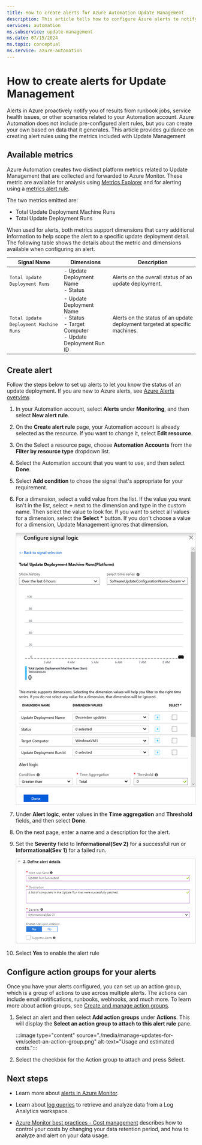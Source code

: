 ```yaml
---
title: How to create alerts for Azure Automation Update Management
description: This article tells how to configure Azure alerts to notify about the status of update assessments or deployments.
services: automation
ms.subservice: update-management
ms.date: 07/15/2024
ms.topic: conceptual
ms.service: azure-automation
---
```


# How to create alerts for Update Management

Alerts in Azure proactively notify you of results from runbook jobs, service health issues, or other scenarios related to your Automation account. Azure Automation does not include pre-configured alert rules, but you can create your own based on data that it generates. This article provides guidance on creating alert rules using the metrics included with Update Management

## Available metrics

Azure Automation creates two distinct platform metrics related to Update Management that are collected and forwarded to Azure Monitor. These metric are available for analysis using [Metrics Explorer](../../azure-monitor/essentials/metrics-charts.md) and for alerting using a [metrics alert rule](../../azure-monitor/alerts/alerts-metric.md).

The two metrics emitted are:

* Total Update Deployment Machine Runs
* Total Update Deployment Runs

When used for alerts, both metrics support dimensions that carry additional information to help scope the alert to a specific update deployment detail. The following table shows the details about the metric and dimensions available when configuring an alert.

|Signal Name|Dimensions|Description
|---|---|---|
|`Total Update Deployment Runs`|- Update Deployment Name<br>- Status | Alerts on the overall status of an update deployment.|
|`Total Update Deployment Machine Runs`|- Update Deployment Name</br>- Status</br>- Target Computer</br>- Update Deployment Run ID    |Alerts on the status of an update deployment targeted at specific machines.|

## Create alert

Follow the steps below to set up alerts to let you know the status of an update deployment. If you are new to Azure alerts, see [Azure Alerts overview](../../azure-monitor/alerts/alerts-overview.md).

1. In your Automation account, select **Alerts** under **Monitoring**, and then select **New alert rule**.

1. On the **Create alert rule** page, your Automation account is already selected as the resource. If you want to change it, select **Edit resource**.

1. On the Select a resource page, choose **Automation Accounts** from the **Filter by resource type** dropdown list.

1. Select the Automation account that you want to use, and then select **Done**.

1. Select **Add condition** to chose the signal that's appropriate for your requirement.

1. For a dimension, select a valid value from the list. If the value you want isn't in the list, select **\+** next to the dimension and type in the custom name. Then select the value to look for. If you want to select all values for a dimension, select the **Select \*** button. If you don't choose a value for a dimension, Update Management ignores that dimension.

    ![Configure signal logic](./media/manage-updates-for-vm/signal-logic.png)

1. Under **Alert logic**, enter values in the **Time aggregation** and **Threshold** fields, and then select **Done**.

1. On the next page, enter a name and a description for the alert.

1. Set the **Severity** field to **Informational(Sev 2)** for a successful run or **Informational(Sev 1)** for a failed run.

    ![Screenshot shows the Define alert details section with Alert rule name, Description, and Severity fields highlighted.](./media/manage-updates-for-vm/define-alert-details.png)

1. Select **Yes** to enable the alert rule

## Configure action groups for your alerts

Once you have your alerts configured, you can set up an action group, which is a group of actions to use across multiple alerts. The actions can include email notifications, runbooks, webhooks, and much more. To learn more about action groups, see [Create and manage action groups](../../azure-monitor/alerts/action-groups.md).

1. Select an alert and then select **Add action groups** under **Actions**. This will display the **Select an action group to attach to this alert rule** pane.

   :::image type="content" source="./media/manage-updates-for-vm/select-an-action-group.png" alt-text="Usage and estimated costs.":::

1. Select the checkbox for the Action group to attach and press Select.

## Next steps

* Learn more about [alerts in Azure Monitor](../../azure-monitor/alerts/alerts-overview.md).

* Learn about [log queries](../../azure-monitor/logs/log-query-overview.md) to retrieve and analyze data from a Log Analytics workspace.

* [Azure Monitor best practices - Cost management](../../azure-monitor/best-practices-cost.md) describes how to control your costs by changing your data retention period, and how to analyze and alert on your data usage.

